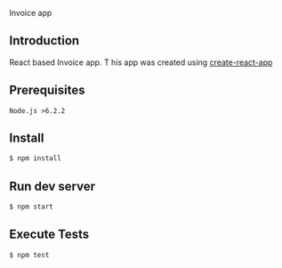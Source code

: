 Invoice app

## Introduction

React based Invoice app. T
his app was created using [create-react-app](https://github.com/facebookincubator/create-react-app)

## Prerequisites

    Node.js >6.2.2

## Install

```sh
$ npm install  
```

## Run dev server

```sh
$ npm start
```
## Execute Tests

```sh
$ npm test
```

